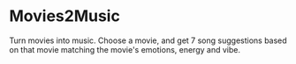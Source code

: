 # Movies2Music
Turn movies into music. Choose a movie, and get 7 song suggestions based on that movie matching the movie's emotions, energy and vibe.
